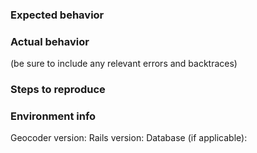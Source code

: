 ### Expected behavior



### Actual behavior

(be sure to include any relevant errors and backtraces)


### Steps to reproduce



### Environment info

Geocoder version: 
Rails version: 
Database (if applicable): 
